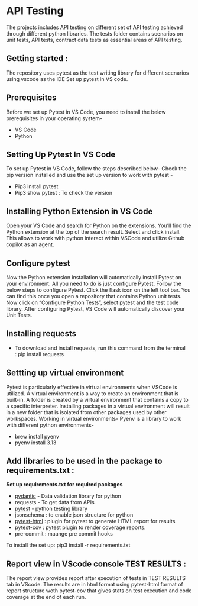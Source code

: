# API Testing
The projects includes API testing on different set of API testing achieved through different python libraries. The tests folder contains scenarios on unit tests, API tests, contract data tests as essential areas of API testing.

## Getting started :
The repository uses pytest as the test writing library for different scenarios using vscode as the IDE
Set up pytest in VS code.

## Prerequisites
Before we set up Pytest in VS Code, you need to install the below prerequisites in your operating system-
  * VS Code 
  * Python

## Setting Up Pytest In VS Code
To set up Pytest in VS Code, follow the steps described below-
Check the pip version installed and use the set up version to work with pytest - 
  * Pip3 install pytest
  * Pip3 show pytest : To check the version

## Installing Python Extension in VS Code
Open your VS Code and search for Python on the extensions. You’ll find the Python extension at the top of the search result. Select and click install.
This allows to work with python interact within VSCode and utilize Github copilot as an agent.

## Configure pytest
Now the Python extension installation will automatically install Pytest on your environment. All you need to do is just configure Pytest. Follow the below steps to configure Pytest.
Click the flask icon on the left tool bar. You can find this once you open a repository that contains Python unit tests.
Now click on “Configure Python Tests”, select pytest and the test code library. After configuring Pytest, VS Code will automatically discover your Unit Tests. 

## Installing requests
  * To download and install requests, run this command from the terminal : pip install requests
  
## Settting up virtual environment
Pytest is particularly effective in virtual environments when VSCode is utilized. A virtual environment is a way to create an environment that is built-in. A folder is created by a virtual environment that contains a copy to a specific interpreter. Installing packages in a virtual environment will result in a new folder that is isolated from other packages used by other workspaces.
Working in virtual environments-
Pyenv is a library to work with different python environments-
  * brew install pyenv
  * pyenv install 3.13

## Add libraries to be used in the package to requirements.txt :
**Set up requirements.txt for required packages** 

  * [pydantic](https://docs.pydantic.dev/latest/)  - Data validation library for python
  * requests - To get data from APIs
  * [pytest](https://docs.pytest.org/en/stable/) - python testing library
  * jsonschema : to enable json structure for python
  * [pytest-html](https://pypi.org/project/pytest-html/) : plugin for pytest to generate HTML report for results
  * [pytest-cov](https://pypi.org/project/pytest-cov/) : pytest plugin to render coverage reports.
  * pre-commit : maange pre commit hooks

  To install the set up: pip3 install -r requirements.txt

## Report view in VScode console TEST RESULTS :
The report view provides report after execution of tests in TEST RESULTS tab in VScode. The results are in html format using pytest-html format of report structure woth pytest-cov that gives stats on test execution and code coverage at the end of each run.



